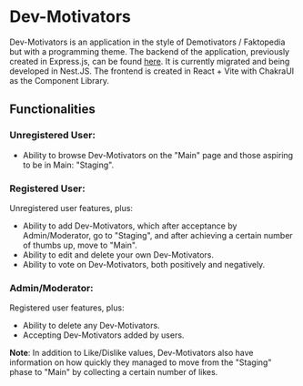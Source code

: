 # Dev-Motivators

Dev-Motivators is an application in the style of Demotivators / Faktopedia but with a programming theme. The backend of the application, previously created in Express.js, can be found [here](https://github.com/Karol-Zysk/Dev-Motivators-Rest-API-). It is currently migrated and being developed in Nest.JS. The frontend is created in React + Vite with ChakraUI as the Component Library.

## Functionalities

### Unregistered User:

- Ability to browse Dev-Motivators on the "Main" page and those aspiring to be in Main: "Staging".

### Registered User:

Unregistered user features, plus:

- Ability to add Dev-Motivators, which after acceptance by Admin/Moderator, go to "Staging", and after achieving a certain number of thumbs up, move to "Main".
- Ability to edit and delete your own Dev-Motivators.
- Ability to vote on Dev-Motivators, both positively and negatively.

### Admin/Moderator:

Registered user features, plus:

- Ability to delete any Dev-Motivators.
- Accepting Dev-Motivators added by users.

**Note**: In addition to Like/Dislike values, Dev-Motivators also have information on how quickly they managed to move from the "Staging" phase to "Main" by collecting a certain number of likes.
